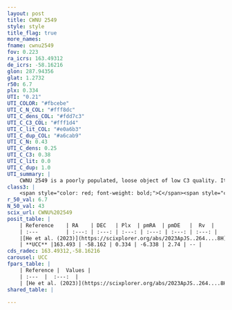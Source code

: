 ```yaml
---
layout: post
title: CWNU 2549
style: style
title_flag: true
more_names: 
fname: cwnu2549
fov: 0.223
ra_icrs: 163.49312
de_icrs: -58.16216
glon: 287.94356
glat: 1.2732
r50: 6.7
plx: 0.334
UTI: "0.21"
UTI_COLOR: "#fbcebe"
UTI_C_N_COL: "#fff8dc"
UTI_C_dens_COL: "#fdd7c3"
UTI_C_C3_COL: "#fff1d4"
UTI_C_lit_COL: "#e0a6b3"
UTI_C_dup_COL: "#a6cab9"
UTI_C_N: 0.43
UTI_C_dens: 0.25
UTI_C_C3: 0.38
UTI_C_lit: 0.0
UTI_C_dup: 1.0
UTI_summary: |
    CWNU 2549 is a poorly populated, loose object of low C3 quality. It was recently reported in the literature.
class3: |
    <span style="color: red; font-weight: bold;">C</span><span style="color: #FFC300; font-weight: bold;">B</span>
r_50_val: 6.7
N_50_val: 43
scix_url: CWNU%202549
posit_table: |
    | Reference    | RA    | DEC   | Plx  | pmRA  | pmDE   |  Rv  |
    | :---         | :---: | :---: | :---: | :---: | :---: | :---: |
    |[He et al. (2023)](https://scixplorer.org/abs/2023ApJS..264....8H) | 163.521 | -58.148 | 0.338 | -6.34 | 2.735 | -- |
    | **UCC** |163.493 | -58.162 | 0.334 | -6.338 | 2.74 | -- | 
cds_radec: 163.49312,-58.16216
carousel: UCC
fpars_table: |
    | Reference |  Values |
    | :---  |  :---:  |
    | [He et al. (2023)](https://scixplorer.org/abs/2023ApJS..264....8H) | `A0=1.65, m-M=12.1, logAge=7.5` |
shared_table: |
    
---
```

